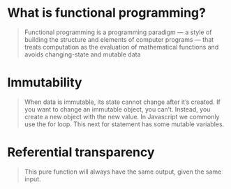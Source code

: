 # What is functional programming?

>Functional programming is a programming paradigm — a style of building the structure and elements of computer programs — that treats computation as the evaluation of mathematical functions and avoids changing-state and mutable data 

# Immutability

>When data is immutable, its state cannot change after it’s created. If you want to change an immutable object, you can’t. Instead, you create a new object with the new value.
In Javascript we commonly use the for loop. This next for statement has some mutable variables.


# Referential transparency
>This pure function will always have the same output, given the same input.
